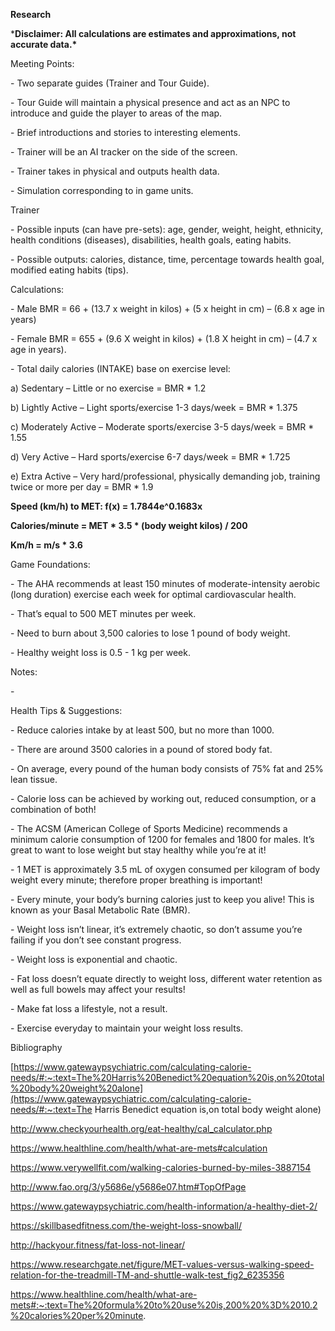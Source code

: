 **Research**

***Disclaimer: All calculations are estimates and approximations, not accurate data.\***

Meeting Points:

\-     Two separate guides (Trainer and Tour Guide).

\-     Tour Guide will maintain a physical presence and act as an NPC to introduce and guide the player to areas of the map.

\-     Brief introductions and stories to interesting elements.

\-     Trainer will be an AI tracker on the side of the screen.

\-     Trainer takes in physical and outputs health data.

\-     Simulation corresponding to in game units.

 

Trainer

\-     Possible inputs (can have pre-sets): age, gender, weight, height, ethnicity, health conditions (diseases), disabilities, health goals, eating habits.

\-     Possible outputs: calories, distance, time, percentage towards health goal, modified eating habits (tips).

Calculations:

\-     Male BMR = 66 + (13.7 x weight in kilos) + (5 x height in cm) – (6.8 x age in years)

\-     Female BMR = 655 + (9.6 X weight in kilos) + (1.8 X height in cm) – (4.7 x age in years).

\-     Total daily calories (INTAKE) base on exercise level:

a)   Sedentary – Little or no exercise = BMR * 1.2

b)   Lightly Active – Light sports/exercise 1-3 days/week = BMR * 1.375

c)   Moderately Active – Moderate sports/exercise 3-5 days/week = BMR * 1.55

d)   Very Active – Hard sports/exercise 6-7 days/week = BMR * 1.725

e)   Extra Active – Very hard/professional, physically demanding job, training twice or more per day = BMR * 1.9

**Speed (km/h) to MET: f(x) = 1.7844e^0.1683x**

**Calories/minute = MET \* 3.5 \* (body weight kilos) / 200**

**Km/h = m/s \* 3.6**

Game Foundations:

\-     The AHA recommends at least 150 minutes of moderate-intensity aerobic (long duration) exercise each week for optimal cardiovascular health.

\-     That’s equal to 500 MET minutes per week.

\-     Need to burn about 3,500 calories to lose 1 pound of body weight.

\-     Healthy weight loss is 0.5 - 1 kg per week.

Notes:

\-      

 

Health Tips & Suggestions:

\-     Reduce calories intake by at least 500, but no more than 1000.

\-     There are around 3500 calories in a pound of stored body fat.

\-     On average, every pound of the human body consists of 75% fat and 25% lean tissue.

\-     Calorie loss can be achieved by working out, reduced consumption, or a combination of both!

\-     The ACSM (American College of Sports Medicine) recommends a minimum calorie consumption of 1200 for females and 1800 for males. It’s great to want to lose weight but stay healthy while you’re at it!

\-     1 MET is approximately 3.5 mL of oxygen consumed per kilogram of body weight every minute; therefore proper breathing is important!

\-     Every minute, your body’s burning calories just to keep you alive! This is known as your Basal Metabolic Rate (BMR).     

\-     Weight loss isn’t linear, it’s extremely chaotic, so don’t assume you’re failing if you don’t see constant progress.

\-     Weight loss is exponential and chaotic.

\-     Fat loss doesn’t equate directly to weight loss, different water retention as well as full bowels may affect your results!

\-     Make fat loss a lifestyle, not a result.

\-     Exercise everyday to maintain your weight loss results.

 

 

 

Bibliography

[https://www.gatewaypsychiatric.com/calculating-calorie-needs/#:~:text=The%20Harris%20Benedict%20equation%20is,on%20total%20body%20weight%20alone](https://www.gatewaypsychiatric.com/calculating-calorie-needs/#:~:text=The Harris Benedict equation is,on total body weight alone)

http://www.checkyourhealth.org/eat-healthy/cal_calculator.php

https://www.healthline.com/health/what-are-mets#calculation

https://www.verywellfit.com/walking-calories-burned-by-miles-3887154

http://www.fao.org/3/y5686e/y5686e07.htm#TopOfPage

https://www.gatewaypsychiatric.com/health-information/a-healthy-diet-2/

https://skillbasedfitness.com/the-weight-loss-snowball/

http://hackyour.fitness/fat-loss-not-linear/

https://www.researchgate.net/figure/MET-values-versus-walking-speed-relation-for-the-treadmill-TM-and-shuttle-walk-test_fig2_6235356

https://www.healthline.com/health/what-are-mets#:~:text=The%20formula%20to%20use%20is,200%20%3D%2010.2%20calories%20per%20minute.
